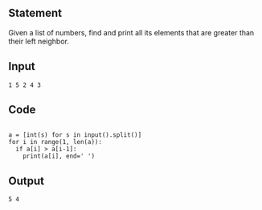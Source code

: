 ## Statement
Given a list of numbers, find and print all its elements that are greater than their left neighbor.

## Input
```
1 5 2 4 3

```

## Code
```

a = [int(s) for s in input().split()]
for i in range(1, len(a)):
  if a[i] > a[i-1]:
    print(a[i], end=' ')
```

## Output
```
5 4

```
